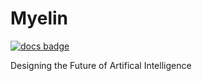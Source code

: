 # Myelin

[![docs badge](https://img.shields.io/badge/docs-master-blue.svg)](https://docs.myelin.ch/myelin)

Designing the Future of Artifical Intelligence
